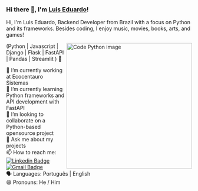 ### Hi there 👋, I'm [Luis Eduardo](https://www.linkedin.com/in/luiseduardow/)! 

Hi, I'm Luis Eduardo, Backend Developer from Brazil with a focus on Python and its frameworks. Besides coding, I enjoy music, movies, books, arts, and games!

<img align="right" alt="Code Python image" src="python_code.gif"  width="340px"/>

(Python | Javascript | Django | Flask | FastAPI | Pandas | Streamlit ) 🚀

🔭 I’m currently working at Ecocentauro Sistemas<br/>
🌱 I’m currently learning Python frameworks and API development with FastAPI <br/>
👯 I’m looking to collaborate on a Python-based opensource project <br/>
💬 Ask me about my projects <br/>
📫 How to reach me: [![Linkedin Badge](https://img.shields.io/badge/-LuisEduardo-blue?style=flat-square&logo=Linkedin&logoColor=white&link=https://www.linkedin.com/in/luiseduardow/)](https://www.linkedin.com/in/luiseduardow/)
[![Gmail Badge](https://img.shields.io/badge/-luiseduardo@gmail.com-c14438?style=flat-square&logo=Gmail&logoColor=white&link=mailto:luiseduardo@gmail.com)](mailto:luiseduardo@gmail.com)<br/>
:speaking_head: Languages: Português | English <br/>
😄 Pronouns: He / Him <br/>
